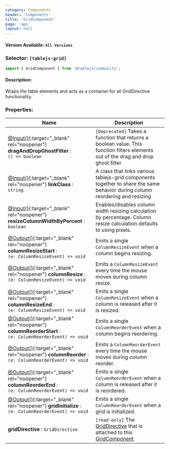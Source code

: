 ```yaml
---
category: Components
header: 'Components'
title: 'GridComponent'
page: 'api'
layout: null
---
```


#### Version Available: `All Versions`

### Selector: `[tablejs-grid]`
```typescript
import { GridComponent } from '@tablejs/community';
```

#### Description:

Wraps the table elements and acts as a container for all GridDirective functionality.

### Properties:

| Name          | Description   |
| ------------- | ------------- |
| [@Input()](https://angular.io/api/core/Input){:target="_blank" rel="noopener"} **dragAndDropGhostFilter** : <br/> `() => boolean`  | `[Deprecated]` Takes a function that returns a boolean value. This function filters elements out of the drag and drop ghost filter  |
| [@Input()](https://angular.io/api/core/Input){:target="_blank" rel="noopener"} **linkClass** : <br/> `string`  | A class that links various tablejs-grid components together to share the same behavior during column reordering and resizing  |
| [@Input()](https://angular.io/api/core/Input){:target="_blank" rel="noopener"}  **resizeColumnWidthByPercent** : <br/> `boolean` | Enables/disables column width resizing calculation by percentage. Column resize calculation defaults to using pixels. |
| [@Output()](https://angular.io/api/core/Output){:target="_blank" rel="noopener"} **columnResizeStart** : <br/> `(e: ColumnResizeEvent) => void` | Emits a single `ColumnResizeEvent` when a column begins resizing.|
| [@Output()](https://angular.io/api/core/Output){:target="_blank" rel="noopener"} **columnResize** : <br/> `(e: ColumnResizeEvent) => void` | Emits a `ColumnResizeEvent` every time the mouse moves during column resize. |
| [@Output()](https://angular.io/api/core/Output){:target="_blank" rel="noopener"} **columnResizeEnd** : <br/> `(e: ColumnResizeEvent) => void` | Emits a single `ColumnResizeEvent` when a column is released after it is resized. |
| [@Output()](https://angular.io/api/core/Output){:target="_blank" rel="noopener"} **columnReorderStart** : <br/> `(e: ColumnReorderEvent) => void` | Emits a single `ColumnReorderEvent` when a column begins reordering. |
| [@Output()](https://angular.io/api/core/Output){:target="_blank" rel="noopener"} **columnReorder** : <br/> `(e: ColumnReorderEvent) => void`  | Emits a `ColumnReorderEvent` every time the mouse moves during column reorder. |
| [@Output()](https://angular.io/api/core/Output){:target="_blank" rel="noopener"} **columnReorderEnd** : <br/> `(e: ColumnReorderEvent) => void` | Emits a single `ColumnReorderEvent` when a column is released after it is reordered. |
| [@Output()](https://angular.io/api/core/Output){:target="_blank" rel="noopener"} **gridInitialize** : <br/> `(e: ColumnReorderEvent) => void` | Emits a single `ColumnReorderEvent` when a grid is initialized. |
| **gridDirective** : `GridDirective` | `[read-only]` The [GridDirective](./#/grid-directive) that is attached to this [GridComponent](./#/grid-component). | 